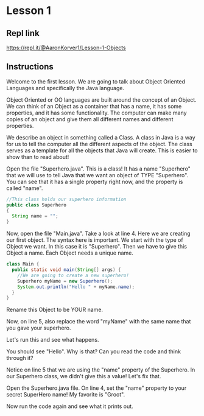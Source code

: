 # Lesson 1

## Repl link

https://repl.it/@AaronKorver1/Lesson-1-Objects

## Instructions

Welcome to the first lesson.  We are going to talk about Object Oriented Languages and specifically the Java language.

Object Oriented or OO languages are built around the concept of an Object.  We can think of an Object as a container that has a name, it has some properties, and it has some functionality.  The computer can make many copies of an object and give them all different names and different properties.

We describe an object in something called a Class.  A class in Java is a way for us to tell the computer all the different aspects of the object.  The class serves as a template for all the objects that Java will create.  This is easier to show than to read about!

Open the file "Superhero.java".  This is a class!  It has a name "Superhero" that we will use to tell Java that we want an object of TYPE "Superhero".  You can see that it has a single property right now, and the property is called "name".

```java
//This class holds our superhero information
public class Superhero 
{
  String name = "";
}
```

Now, open the file "Main.java".  Take a look at line 4.  Here we are creating our first object.  The syntax here is important.  We start with the type of Object we want.  In this case it is "Superhero".  Then we have to give this Object a name.  Each Object needs a unique name.

```java
class Main {
  public static void main(String[] args) {
    //We are going to create a new superhero!
    Superhero myName = new Superhero();
    System.out.println("Hello " + myName.name);
  }
}
```

Rename this Object to be YOUR name.

Now, on line 5, also replace the word "myName" with the same name that you gave your superhero.

Let's run this and see what happens.

You should see "Hello".  Why is that?  Can you read the code and think through it?

Notice on line 5 that we are using the "name" property of the Superhero.  In our Superhero class, we didn't give this a value!  Let's fix that.

Open the Superhero.java file.  On line 4, set the "name" property to your secret SuperHero name!  My favorite is "Groot".

Now run the code again and see what it prints out.